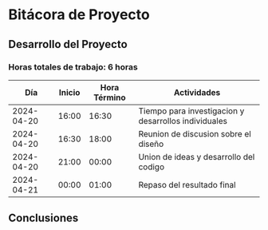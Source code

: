 # Bitácora de Proyecto

## Desarrollo del Proyecto
### Horas totales de trabajo: 6 horas

| Día       | Inicio  | Hora Término | Actividades                                         |
|-----------|---------|--------------|---------------------------------------------------  |
| 2024-04-20| 16:00   | 16:30        | Tiempo para investigacion y desarrollos individuales|
| 2024-04-20| 16:30   | 18:00        | Reunion de discusion sobre el diseño                |
| 2024-04-20| 21:00   | 00:00        | Union de ideas y desarrollo del codigo              | 
| 2024-04-21| 00:00   | 01:00        | Repaso del resultado final                          |

## Conclusiones
